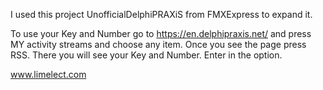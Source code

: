 I used this project UnofficialDelphiPRAXiS
from FMXExpress to expand it.

To use your Key and Number go to
https://en.delphipraxis.net/ and 
press MY activity streams and choose any item.
Once you see the page press RSS.
There you will see your Key and Number.
Enter in the option.

www.limelect.com
